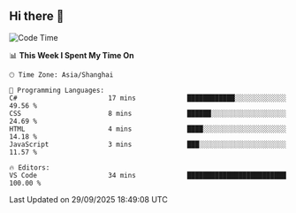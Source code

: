 ## Hi there 👋

<!--START_SECTION:waka-->
![Code Time](http://img.shields.io/badge/Code%20Time-24%20hrs%2011%20mins-blue)

📊 **This Week I Spent My Time On** 

```text
🕑︎ Time Zone: Asia/Shanghai

💬 Programming Languages: 
C#                       17 mins             ████████████░░░░░░░░░░░░░   49.56 % 
CSS                      8 mins              ██████░░░░░░░░░░░░░░░░░░░   24.69 % 
HTML                     4 mins              ████░░░░░░░░░░░░░░░░░░░░░   14.18 % 
JavaScript               3 mins              ███░░░░░░░░░░░░░░░░░░░░░░   11.57 % 

🔥 Editors: 
VS Code                  34 mins             █████████████████████████   100.00 % 
```


 Last Updated on 29/09/2025 18:49:08 UTC
<!--END_SECTION:waka-->

